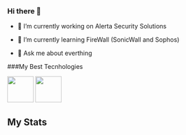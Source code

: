 ### Hi there 👋

- 🔭 I’m currently working on Alerta Security Solutions

- 🌱 I’m currently learning FireWall (SonicWall and Sophos)

- 💬 Ask me about everthing

###My Best Tecnhologies
<div>
  <img src="https://cdn.jsdelivr.net/gh/devicons/devicon/icons/python/python-original-wordmark.svg" width="60"/>
  <img src="https://cdn.jsdelivr.net/gh/devicons/devicon/icons/c/c-original.svg" width="60"/>
<div>

 ## My Stats

<div>
  <a href="https://github.com/Lipeera">
    <img height="180em" src="https://github-readme-stats.vercel.app/api/top-langs/?username=Lipeera&layout=compact&langs_count=7&theme=dark%22width=%22350%22/%3E/>
    <img height="180em" src="https://github-readme-stats.vercel.app/api?username=Lipeera&show_icons=true&theme=dark&include_all_commits=true&count_private=true%22width=%22350%22/%3E/>
  </a>
</div>
